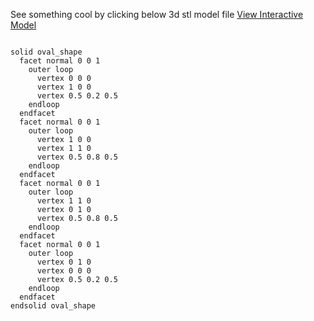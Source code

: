 See something cool by clicking below 3d stl model file
[View Interactive Model](ImageToStl.com_map.stl)

```stl

solid oval_shape
  facet normal 0 0 1
    outer loop
      vertex 0 0 0
      vertex 1 0 0
      vertex 0.5 0.2 0.5
    endloop
  endfacet
  facet normal 0 0 1
    outer loop
      vertex 1 0 0
      vertex 1 1 0
      vertex 0.5 0.8 0.5
    endloop
  endfacet
  facet normal 0 0 1
    outer loop
      vertex 1 1 0
      vertex 0 1 0
      vertex 0.5 0.8 0.5
    endloop
  endfacet
  facet normal 0 0 1
    outer loop
      vertex 0 1 0
      vertex 0 0 0
      vertex 0.5 0.2 0.5
    endloop
  endfacet
endsolid oval_shape
```
